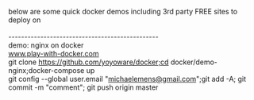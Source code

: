 below are some quick docker demos including 3rd party FREE sites to deploy on<br>
<br>
-----------------------------------------------<br>
demo: nginx on docker<br>
www.play-with-docker.com<br>
git clone https://github.com/yoyoware/docker;cd docker/demo-nginx;docker-compose up<br>
git config --global user.email "michaelemens@gmail.com";git add -A; git commit -m "comment"; git push origin master<br>
<br>





